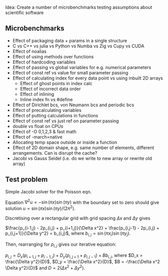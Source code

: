 Idea: Create a number of microbenchmarks testing assumptions about scientific software

## Microbenchmarks

- Effect of packaging data + params in a single structure
- C vs C++ vs julia vs Python vs Numba vs Zig vs Cupy vs CUDA
- Effect of noalias
- Effect of using methods over functions
- Effect of hardcoding variables
- Effect of passing vs global variables for e.g. numerical parameters
- Effect of const ref vs value for small parameter passing
- Effect of calculating index for every data point vs using inbuilt 2D arrays
  - Effect of ghost points in index calc
  - Effect of incorrect data order
  - Effect of inlining
  - Inline index fn vs #define
- Effect of Dirichlet bcs, von Neumann bcs and periodic bcs
- Effect of precalculating variables
- Effect of putting calculations in functions
- Effect of const ref vs just ref on parameter passing
- double vs float on CPUs
- Effect of -O 0,1,2,3 & fast math
- Effect of -march=native
- Allocating temp space outside or inside a function
- Effect of 2D domain shape, e.g. same number of elements, different arrangements. Can is disrupt the cache?
- Jacobi vs Gauss Seidel (i.e. do we write to new array or rewrite old array)

## Test problem

Simple Jacobi solver for the Poisson eqn.

Equation $\nabla^2 u = -\sin(\pi x) \sin(\pi y)$ with the boundary set to zero should give solution $u = \sin (\pi x) \sin(\pi y)/(2\pi^2)$.

Discretising over a rectangular grid with grid spacing $\Delta x$ and $\Delta y$ gives

$\frac{p_{i-1,j} - 2p_{i,j} + p_{i+1,j}}{\Delta x^2} + \frac{p_{i,j-1} - 2p_{i,j} + p_{i,j+1}}{\Delta y^2} = b_{i,j}$,
where $b_{i,j} = \sin(\pi x_i) \sin(\pi y_j)$.

Then, rearranging for $p_{i,j}$ gives our iterative equation:

$p_{i,j} = D_x (p_{i+1,j} + p_{i-1,j}) + D_y (p_{i,j+1} + p_{i,j-1}) + B b_{i,j},$
where $D_x = \frac{\Delta y^2}{D}$, $D_y = \frac{\Delta x^2}{D}$, $B = -\frac{\Delta x^2 \Delta y^2}{D}$ and $D = 2(\Delta x^2 + \Delta y^2)$.
